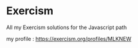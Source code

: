 # Exercism
All my Exercism solutions for the Javascript path

my profile : https://exercism.org/profiles/MLKNEW
